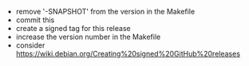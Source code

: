 - remove '-SNAPSHOT' from the version in the Makefile
- commit this
- create a signed tag for this release
- increase the version number in the Makefile
- consider https://wiki.debian.org/Creating%20signed%20GitHub%20releases
